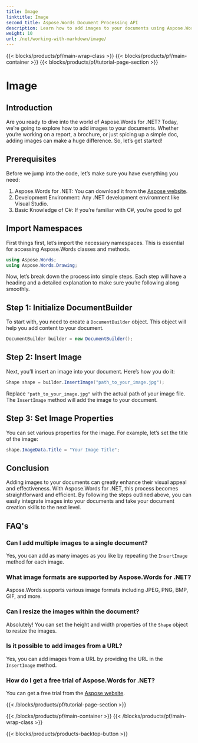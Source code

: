 ```yaml
---
title: Image
linktitle: Image
second_title: Aspose.Words Document Processing API
description: Learn how to add images to your documents using Aspose.Words for .NET with this step-by-step guide. Enhance your docs with visuals in no time.
weight: 10
url: /net/working-with-markdown/image/
---
```


{{< blocks/products/pf/main-wrap-class >}}
{{< blocks/products/pf/main-container >}}
{{< blocks/products/pf/tutorial-page-section >}}

# Image

## Introduction

Are you ready to dive into the world of Aspose.Words for .NET? Today, we’re going to explore how to add images to your documents. Whether you’re working on a report, a brochure, or just spicing up a simple doc, adding images can make a huge difference. So, let’s get started!

## Prerequisites

Before we jump into the code, let’s make sure you have everything you need:

1. Aspose.Words for .NET: You can download it from the [Aspose website](https://releases.aspose.com/words/net/).
2. Development Environment: Any .NET development environment like Visual Studio.
3. Basic Knowledge of C#: If you’re familiar with C#, you’re good to go!

## Import Namespaces

First things first, let’s import the necessary namespaces. This is essential for accessing Aspose.Words classes and methods.

```csharp
using Aspose.Words;
using Aspose.Words.Drawing;
```

Now, let’s break down the process into simple steps. Each step will have a heading and a detailed explanation to make sure you’re following along smoothly.

## Step 1: Initialize DocumentBuilder

To start with, you need to create a `DocumentBuilder` object. This object will help you add content to your document.

```csharp
DocumentBuilder builder = new DocumentBuilder();
```

## Step 2: Insert Image

Next, you’ll insert an image into your document. Here’s how you do it:

```csharp
Shape shape = builder.InsertImage("path_to_your_image.jpg");
```

Replace `"path_to_your_image.jpg"` with the actual path of your image file. The `InsertImage` method will add the image to your document.

## Step 3: Set Image Properties

You can set various properties for the image. For example, let’s set the title of the image:

```csharp
shape.ImageData.Title = "Your Image Title";
```

## Conclusion

Adding images to your documents can greatly enhance their visual appeal and effectiveness. With Aspose.Words for .NET, this process becomes straightforward and efficient. By following the steps outlined above, you can easily integrate images into your documents and take your document creation skills to the next level.

## FAQ's

### Can I add multiple images to a single document?  
Yes, you can add as many images as you like by repeating the `InsertImage` method for each image.

### What image formats are supported by Aspose.Words for .NET?  
Aspose.Words supports various image formats including JPEG, PNG, BMP, GIF, and more.

### Can I resize the images within the document?  
Absolutely! You can set the height and width properties of the `Shape` object to resize the images.

### Is it possible to add images from a URL?  
Yes, you can add images from a URL by providing the URL in the `InsertImage` method.

### How do I get a free trial of Aspose.Words for .NET?  
You can get a free trial from the [Aspose website](https://releases.aspose.com/).

{{< /blocks/products/pf/tutorial-page-section >}}

{{< /blocks/products/pf/main-container >}}
{{< /blocks/products/pf/main-wrap-class >}}

{{< blocks/products/products-backtop-button >}}
